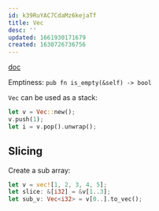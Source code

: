 ```yaml
---
id: k39RuYAC7CdaMz6kejaTf
title: Vec
desc: ''
updated: 1661930171679
created: 1630726736756
---
```


[doc](https://doc.rust-lang.org/std/vec/struct.Vec.html)

Emptiness: `pub fn is_empty(&self) -> bool`

`Vec` can be used as a stack:

```rust
let v = Vec::new();
v.push(1);
let i = v.pop().unwrap();
```

## Slicing

Create a sub array:

```rust
let v = vec![1, 2, 3, 4, 5];
let slice: &[i32] = &v[1..3];
let sub_v: Vec<i32> = v[0..].to_vec();
```
